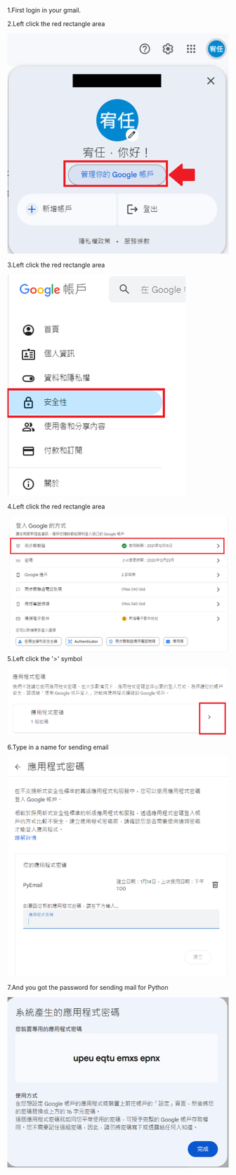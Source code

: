 1.First login in your gmail.

2.Left click the red rectangle area

![image](https://github.com/Yorkxe/Stock-Reminder/blob/main/Setting%20for%20sending%20mail%20with%20Python/Step1.png)

3.Left click the red rectangle area


![image](https://github.com/Yorkxe/Stock-Reminder/blob/main/Setting%20for%20sending%20mail%20with%20Python/Step2.PNG)

4.Left click the red rectangle area

![image](https://github.com/Yorkxe/Stock-Reminder/blob/main/Setting%20for%20sending%20mail%20with%20Python/Step3.PNG)
5.Left click the '>' symbol

![image](https://github.com/Yorkxe/Stock-Reminder/blob/main/Setting%20for%20sending%20mail%20with%20Python/Step4.PNG)

6.Type in a name for sending email

![image](https://github.com/Yorkxe/Stock-Reminder/blob/main/Setting%20for%20sending%20mail%20with%20Python/Step5.PNG)

7.And you got the password for sending mail for Python

![image](https://github.com/Yorkxe/Stock-Reminder/blob/main/Setting%20for%20sending%20mail%20with%20Python/Step6.PNG)
